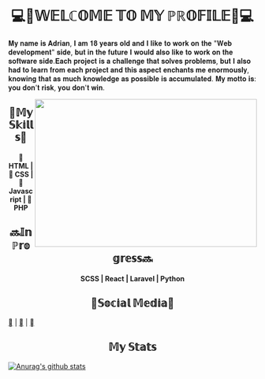 <h1 align="center">💻🙂𝕎𝔼𝕃ℂ𝕆𝕄𝔼 𝕋𝕆 𝕄𝕐 ℙℝ𝕆𝔽𝕀𝕃𝔼🙂💻</h1>

<p align="left">𝐌𝐲 𝐧𝐚𝐦𝐞 𝐢𝐬 𝐀𝐝𝐫𝐢𝐚𝐧, 𝐈 𝐚𝐦 𝟏𝟖 𝐲𝐞𝐚𝐫𝐬 𝐨𝐥𝐝 𝐚𝐧𝐝 𝐈 𝐥𝐢𝐤𝐞 𝐭𝐨 𝐰𝐨𝐫𝐤 𝐨𝐧 𝐭𝐡𝐞 "𝐖𝐞𝐛 𝐝𝐞𝐯𝐞𝐥𝐨𝐩𝐦𝐞𝐧𝐭" 𝐬𝐢𝐝𝐞, 𝐛𝐮𝐭 𝐢𝐧 𝐭𝐡𝐞 𝐟𝐮𝐭𝐮𝐫𝐞 𝐈 𝐰𝐨𝐮𝐥𝐝 𝐚𝐥𝐬𝐨 𝐥𝐢𝐤𝐞 𝐭𝐨 𝐰𝐨𝐫𝐤 𝐨𝐧 𝐭𝐡𝐞 𝐬𝐨𝐟𝐭𝐰𝐚𝐫𝐞 𝐬𝐢𝐝𝐞.𝐄𝐚𝐜𝐡 𝐩𝐫𝐨𝐣𝐞𝐜𝐭 𝐢𝐬 𝐚 𝐜𝐡𝐚𝐥𝐥𝐞𝐧𝐠𝐞 𝐭𝐡𝐚𝐭 𝐬𝐨𝐥𝐯𝐞𝐬 𝐩𝐫𝐨𝐛𝐥𝐞𝐦𝐬, 𝐛𝐮𝐭 𝐈 𝐚𝐥𝐬𝐨 𝐡𝐚𝐝 𝐭𝐨 𝐥𝐞𝐚𝐫𝐧 𝐟𝐫𝐨𝐦 𝐞𝐚𝐜𝐡 𝐩𝐫𝐨𝐣𝐞𝐜𝐭 𝐚𝐧𝐝 𝐭𝐡𝐢𝐬 𝐚𝐬𝐩𝐞𝐜𝐭 𝐞𝐧𝐜𝐡𝐚𝐧𝐭𝐬 𝐦𝐞 𝐞𝐧𝐨𝐫𝐦𝐨𝐮𝐬𝐥𝐲, 𝐤𝐧𝐨𝐰𝐢𝐧𝐠 𝐭𝐡𝐚𝐭 𝐚𝐬 𝐦𝐮𝐜𝐡 𝐤𝐧𝐨𝐰𝐥𝐞𝐝𝐠𝐞 𝐚𝐬 𝐩𝐨𝐬𝐬𝐢𝐛𝐥𝐞 𝐢𝐬 𝐚𝐜𝐜𝐮𝐦𝐮𝐥𝐚𝐭𝐞𝐝. 𝐌𝐲 𝐦𝐨𝐭𝐭𝐨 𝐢𝐬: 𝐲𝐨𝐮 𝐝𝐨𝐧'𝐭 𝐫𝐢𝐬𝐤, 𝐲𝐨𝐮 𝐝𝐨𝐧'𝐭 𝐰𝐢𝐧.</p>
<img align="right" width="450" height="300" src="https://images.unsplash.com/photo-1571171637578-41bc2dd41cd2?ixlib=rb-1.2.1&ixid=MnwxMjA3fDB8MHxwaG90by1wYWdlfHx8fGVufDB8fHx8&auto=format&fit=crop&w=1000&q=80">

<h2 align="center">📜𝕄𝕪 𝕊𝕜𝕚𝕝𝕝𝕤📜</h2>
<h4 align="center"> HTML |  CSS |  Javascript |  PHP</h4>

<h2 align="center">🔜𝕀𝕟 ℙ𝕣𝕠𝕘𝕣𝕖𝕤𝕤🔜</h2>
<h4 align="center">SCSS | React | Laravel | Python</h4>

<h2 align="center">📱𝕊𝕠𝕔𝕚𝕒𝕝 𝕄𝕖𝕕𝕚𝕒📱</h2>

 [](https://www.linkedin.com/in/adrian-gogolan-4b3217209/) | [](https://www.instagram.com/adrian_adytz/) | [](https://www.facebook.com/AdrianGoG14)

<h2 align="center">𝕄𝕪 𝕊𝕥𝕒𝕥𝕤</h2>

[![Anurag's github stats](https://github-readme-stats.vercel.app/api?username=adriangog)](https://github.com/anuraghazra/github-readme-stats)

     
   
     

